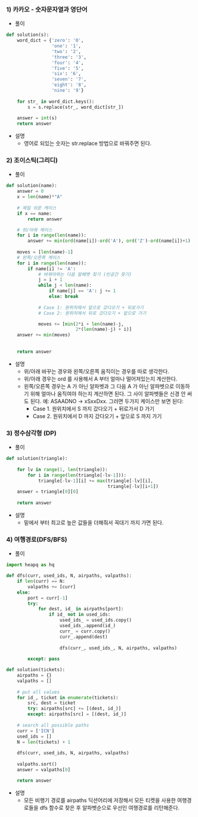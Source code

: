 ### 1) 카카오 - 숫자문자열과 영단어
- 풀이
```python
def solution(s):
    word_dict = {'zero': '0',
                 'one': '1',
                 'two': '2',
                 'three': '3',
                 'four': '4',
                 'five': '5',
                 'six': '6',
                 'seven': '7',
                 'eight': '8',
                 'nine': '9'}
    
    for str_ in word_dict.keys():
        s = s.replace(str_, word_dict[str_])
    
    answer = int(s)
    return answer
  ```
- 설명
  * 영어로 되있는 숫자는 str.replace 방법으로 바꿔주면 된다.

### 2) 조이스틱(그리디)
- 풀이
```python
def solution(name):
    answer = 0
    x = len(name)*"A"
    
    # 제일 쉬운 케이스
    if x == name:
        return answer

    # 위/아래 케이스
    for i in range(len(name)):
        answer += min(ord(name[i])-ord('A'), ord('Z')-ord(name[i])+1)
    
    moves = [len(name)-1]
    # 왼쪽/오른쪽 케이스
    for i in range(len(name)):
        if name[i] != 'A':
            # 바꿔야하는 다음 알페벳 찾기 (빈공간 찾기)
            j = i + 1
            while j < len(name):
                if name[j] == 'A': j += 1
                else: break
        
            # Case 1: 원위치에서 앞으로 갔다오기 + 뒤로가기
            # Case 2: 원위치에서 뒤로 갔다오기 + 앞으로 가기

            moves += [min(2*i + len(name)-j, 
                          2*(len(name)-j) + i)]            
    answer += min(moves)
            
        
    return answer
```
- 설명
  * 위/아래 바꾸는 경우와 왼쪽/오른쪽 움직이는 경우를 따로 생각한다.
  * 위/아래 경우는 ord 를 사용해서 A 부터 얼마나 떨어져있는지 계산한다. 
  * 왼쪽/오른쪽 경우는 A 가 아닌 알파벳과 그 다음 A 가 아닌 알파벳으로 이동하기 위해  얼마나 움직여야 하는지 계산하면 된다. 그 사이 알파벳들은 신경 안 써도 된다. 예: ASAADNO -> xSxxDxx. 그러면 두가지 케이스만 보면 된다:
	  * Case 1. 원위치에서 S 까지 갔다오기 + 뒤로가서 D 가기
	  * Case 2. 원위치에서 D 까지 갔다오기 + 앞으로 S 까지 가기 

### 3)  정수삼각형 (DP)
- 풀이
```python
def solution(triangle):
    
    for lv in range(1, len(triangle)):
        for i in range(len(triangle[-lv-1])):
            triangle[-lv-1][i] += max(triangle[-lv][i],
                                      triangle[-lv][i+1])
    answer = triangle[0][0]
    
    return answer
```
- 설명
  * 밑에서 부터 최고로 높은 값들을 더해줘서 꼭대기 까지 가면 된다.


### 4)  여행경로(DFS/BFS)
- 풀이
```python
import heapq as hq

def dfs(curr, used_ids, N, airpaths, valpaths):
    if len(curr) == N:
        valpaths += [curr]
    else:
        port = curr[-1]
        try:
            for dest, id_ in airpaths[port]:
                if id_ not in used_ids:
                    used_ids_ = used_ids.copy()
                    used_ids_.append(id_)
                    curr_ = curr.copy()
                    curr_.append(dest)
                    
                    dfs(curr_, used_ids_, N, airpaths, valpaths)
                    
        except: pass

def solution(tickets):
    airpaths = {}
    valpaths = []
    
    # put all values
    for id_, ticket in enumerate(tickets):
        src, dest = ticket
        try: airpaths[src] += [(dest, id_)]
        except: airpaths[src] = [(dest, id_)]
    
    # search all possible paths
    curr = ['ICN']
    used_ids = []
    N = len(tickets) + 1
    
    dfs(curr, used_ids, N, airpaths, valpaths)
    
    valpaths.sort()
    answer = valpaths[0]

    return answer
```
- 설명
  * 모든 비행기 경로를 airpaths 딕션어리에 저장해서 모든 티켓을 사용한 여행경로들을 dfs 함수로 찾은 후 알파벳순으로 우선인 여행경로를  리턴해준다.
